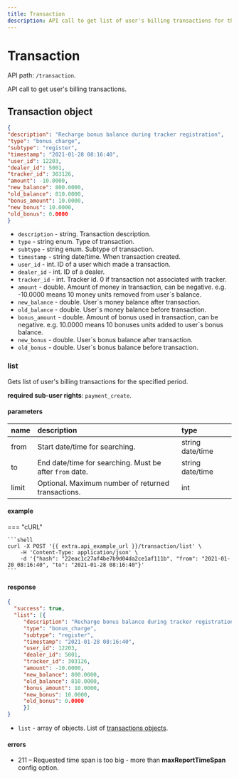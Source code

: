 ```yaml
---
title: Transaction
description: API call to get list of user's billing transactions for the specified period.
---
```


# Transaction

API path: `/transaction`.

API call to get user's billing transactions.

## Transaction object

```json
{
"description": "Recharge bonus balance during tracker registration",
"type": "bonus_charge",
"subtype": "register",
"timestamp": "2021-01-28 08:16:40",
"user_id": 12203,
"dealer_id": 5001,
"tracker_id": 303126,
"amount": -10.0000,
"new_balance": 800.0000,
"old_balance": 810.0000,
"bonus_amount": 10.0000,
"new_bonus": 10.0000,
"old_bonus": 0.0000
}
```

* `description` - string. Transaction description.
* `type` - string enum. Type of transaction.
* `subtype` - string enum. Subtype of transaction.
* `timestamp` - string date/time. When transaction created.
* `user_id` - int. ID of a user which made a transaction.
* `dealer_id` - int. ID of a dealer.
* `tracker_id` - int. Tracker id. 0 if transaction not associated with tracker.
* `amount` - double. Amount of money in transaction, can be negative. e.g. -10.0000 means 10 money units removed from user`s balance.
* `new_balance` - double. User`s money balance after transaction.
* `old_balance` - double. User`s money balance before transaction.
* `bonus_amount` - double. Amount of bonus used in transaction, can be negative. e.g. 10.0000 means 10 bonuses units added to user`s bonus balance.
* `new_bonus` - double. User`s bonus balance after transaction.
* `old_bonus` - double. User`s bonus balance before transaction.

### list

Gets list of user's billing transactions for the specified period.

**required sub-user rights**: `payment_create`.

#### parameters

| name | description | type|
| :------ | :------ | :-----|
| from | Start date/time for searching. | string date/time |
| to | End date/time for searching. Must be after `from` date. | string date/time |
| limit | Optional. Maximum number of returned transactions. | int |

#### example

=== "cURL"

    ```shell
    curl -X POST '{{ extra.api_example_url }}/transaction/list' \
        -H 'Content-Type: application/json' \ 
        -d '{"hash": "22eac1c27af4be7b9d04da2ce1af111b", "from": "2021-01-20 08:16:40", "to": "2021-01-28 08:16:40"}'
    ```

#### response

```json
{
  "success": true,
  "list": [{
     "description": "Recharge bonus balance during tracker registration",
     "type": "bonus_charge",
     "subtype": "register",
     "timestamp": "2021-01-28 08:16:40",
     "user_id": 12203,
     "dealer_id": 5001,
     "tracker_id": 303126,
     "amount": -10.0000,
     "new_balance": 800.0000,
     "old_balance": 810.0000,
     "bonus_amount": 10.0000,
     "new_bonus": 10.0000,
     "old_bonus": 0.0000
     }]
}
```

* `list` - array of objects. List of [transactions objects](#transaction-object).

#### errors

* 211 – Requested time span is too big - more than **maxReportTimeSpan** config option.
